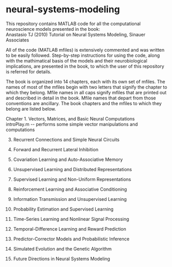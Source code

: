 # neural-systems-modeling
This repository contains MATLAB code for all the computational neuroscience models presented in the book:  
Anastasio TJ (2010) Tutorial on Neural Systems Modeling, Sinauer Associates

All of the code (MATLAB mfiles) is extensively commented and was written to be easily followed. Step-by-step instructions for using the code, along with the mathimatical basis of the models and their neurobiological implications, are presented in the book, to which the user of this repository is referred for details.    

The book is organized into 14 chapters, each with its own set of mfiles. The names of most of the mfiles begin with two letters that signify the chapter to which they belong. Mfile names in all caps signify mfiles that are printed out and described in detail in the book. Mfile names that depart from those conventions are ancillary. The book chapters and the mfiles to which they belong are listed below.   

Chapter 1. Vectors, Matrices, and Basic Neural Computations  
introPlay.m -- performs some simple vector manipulations and computations  


3. Recurrent Connections and Simple Neural Circuits

4. Forward and Recurrent Lateral Inhibition

5. Covariation Learning and Auto-Associative Memory

6. Unsupervised Learning and Distributed Representations

7. Supervised Learning and Non-Uniform Representations

8. Reinforcement Learning and Associative Conditioning

9. Information Transmission and Unsupervised Learning

10. Probability Estimation and Supervised Learning

11. Time-Series Learning and Nonlinear Signal Processing

12. Temporal-Difference Learning and Reward Prediction

13. Predictor-Corrector Models and Probabilistic Inference

14. Simulated Evolution and the Genetic Algorithm

15. Future Directions in Neural Systems Modeling





